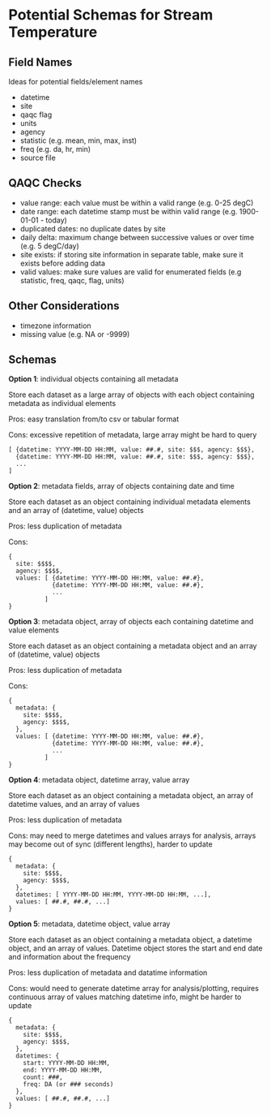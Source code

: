 Potential Schemas for Stream Temperature
========================================

## Field Names

Ideas for potential fields/element names

- datetime  
- site  
- qaqc flag  
- units  
- agency  
- statistic (e.g. mean, min, max, inst)  
- freq (e.g. da, hr, min)  
- source file  

## QAQC Checks

- value range: each value must be within a valid range (e.g. 0-25 degC)  
- date range: each datetime stamp must be within valid range (e.g. 1900-01-01 - today)
- duplicated dates: no duplicate dates by site  
- daily delta: maximum change between successive values or over time (e.g. 5 degC/day)  
- site exists: if storing site information in separate table, make sure it exists before adding data  
- valid values: make sure values are valid for enumerated fields (e.g statistic, freq, qaqc, flag, units)

## Other Considerations

- timezone information  
- missing value (e.g. NA or -9999)  

## Schemas

**Option 1**: individual objects containing all metadata

Store each dataset as a large array of objects with each object containing metadata as individual elements

Pros: easy translation from/to csv or tabular format

Cons: excessive repetition of metadata, large array might be hard to query

```
[ {datetime: YYYY-MM-DD HH:MM, value: ##.#, site: $$$, agency: $$$},
  {datetime: YYYY-MM-DD HH:MM, value: ##.#, site: $$$, agency: $$$},
  ...
]
```

**Option 2**: metadata fields, array of objects containing date and time

Store each dataset as an object containing individual metadata elements and an array of (datetime, value) objects

Pros: less duplication of metadata

Cons:

```
{
  site: $$$$,
  agency: $$$$,
  values: [ {datetime: YYYY-MM-DD HH:MM, value: ##.#},
            {datetime: YYYY-MM-DD HH:MM, value: ##.#},
            ...
          ]
}
```

**Option 3**: metadata object, array of objects each containing datetime and value elements

Store each dataset as an object containing a metadata object and an array of (datetime, value) objects

Pros: less duplication of metadata

Cons:

```
{
  metadata: {
    site: $$$$,
    agency: $$$$,
  },
  values: [ {datetime: YYYY-MM-DD HH:MM, value: ##.#},
            {datetime: YYYY-MM-DD HH:MM, value: ##.#},
            ...
          ]
}
```

**Option 4**: metadata object, datetime array, value array

Store each dataset as an object containing a metadata object, an array of datetime values, and an array of values

Pros: less duplication of metadata

Cons: may need to merge datetimes and values arrays for analysis, arrays may become out of sync (different lengths), harder to update

```
{
  metadata: {
    site: $$$$,
    agency: $$$$,
  },
  datetimes: [ YYYY-MM-DD HH:MM, YYYY-MM-DD HH:MM, ...],
  values: [ ##.#, ##.#, ...]
}
```

**Option 5**: metadata, datetime object, value array

Store each dataset as an object containing a metadata object, a datetime object, and an array of values. Datetime object stores the start and end date and information about the frequency

Pros: less duplication of metadata and datatime information

Cons: would need to generate datetime array for analysis/plotting, requires continuous array of values matching datetime info, might be harder to update

```
{
  metadata: {
    site: $$$$,
    agency: $$$$,
  },
  datetimes: {
    start: YYYY-MM-DD HH:MM,
    end: YYYY-MM-DD HH:MM,
    count: ###,
    freq: DA (or ### seconds)
  },
  values: [ ##.#, ##.#, ...]
}
```
